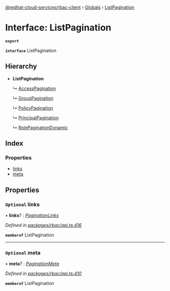 [@redhat-cloud-services/rbac-client](../README.md) › [Globals](../globals.md) › [ListPagination](listpagination.md)

# Interface: ListPagination

**`export`** 

**`interface`** ListPagination

## Hierarchy

* **ListPagination**

  ↳ [AccessPagination](accesspagination.md)

  ↳ [GroupPagination](grouppagination.md)

  ↳ [PolicyPagination](policypagination.md)

  ↳ [PrincipalPagination](principalpagination.md)

  ↳ [RolePaginationDynamic](rolepaginationdynamic.md)

## Index

### Properties

* [links](listpagination.md#optional-links)
* [meta](listpagination.md#optional-meta)

## Properties

### `Optional` links

• **links**? : *[PaginationLinks](paginationlinks.md)*

*Defined in [packages/rbac/api.ts:416](https://github.com/Hyperkid123/javascript-clients/blob/master/packages/rbac/api.ts#L416)*

**`memberof`** ListPagination

___

### `Optional` meta

• **meta**? : *[PaginationMeta](paginationmeta.md)*

*Defined in [packages/rbac/api.ts:410](https://github.com/Hyperkid123/javascript-clients/blob/master/packages/rbac/api.ts#L410)*

**`memberof`** ListPagination

